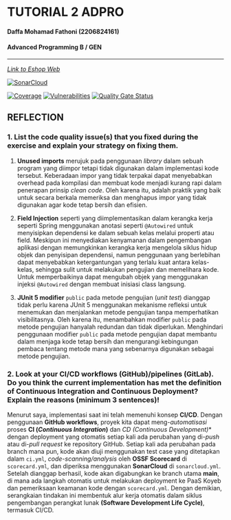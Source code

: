 # TUTORIAL 2 ADPRO
#### Daffa Mohamad Fathoni (2206824161)
#### Advanced Programming B / GEN

<hr>

[*Link to Eshop Web*](eshop-fathonidf-adpro.koyeb.app)

[![SonarCloud](https://sonarcloud.io/images/project_badges/sonarcloud-orange.svg)](https://sonarcloud.io/summary/new_code?id=fathonidf-adpro_eshop)

[![Coverage](https://sonarcloud.io/api/project_badges/measure?project=fathonidf-adpro_eshop&metric=coverage)](https://sonarcloud.io/summary/new_code?id=fathonidf-adpro_eshop) [![Vulnerabilities](https://sonarcloud.io/api/project_badges/measure?project=fathonidf-adpro_eshop&metric=vulnerabilities)](https://sonarcloud.io/summary/new_code?id=fathonidf-adpro_eshop) [![Quality Gate Status](https://sonarcloud.io/api/project_badges/measure?project=fathonidf-adpro_eshop&metric=alert_status)](https://sonarcloud.io/summary/new_code?id=fathonidf-adpro_eshop)

## REFLECTION

### 1. List the code quality issue(s) that you fixed during the exercise and explain your strategy on fixing them.

1. **Unused imports** merujuk pada penggunaan *library* dalam sebuah program yang diimpor tetapi tidak digunakan dalam implementasi kode tersebut. Keberadaan impor yang tidak terpakai dapat menyebabkan overhead pada kompilasi dan membuat kode menjadi kurang rapi dalam penerapan prinsip *clean code*. 
Oleh karena itu, adalah praktik yang baik untuk secara berkala memeriksa dan menghapus impor yang tidak digunakan agar kode tetap bersih dan efisien.

2. **Field Injection** seperti yang diimplementasikan dalam kerangka kerja seperti Spring menggunakan anotasi seperti `@Autowired` untuk menyisipkan dependensi ke dalam sebuah kelas melalui properti atau field. 
Meskipun ini menyediakan kenyamanan dalam pengembangan aplikasi dengan memungkinkan kerangka kerja mengelola siklus hidup objek dan penyisipan dependensi, namun penggunaan yang berlebihan dapat menyebabkan ketergantungan yang terlalu kuat antara kelas-kelas, sehingga sulit untuk melakukan pengujian dan memelihara kode.
Untuk memperbaikinya dapat mengubah objek yang menggunakan injeksi `@Autowired` dengan membuat inisiasi class langsung.

3. **JUnit 5 modifier** `public` pada metode pengujian (*unit test*) dianggap tidak perlu karena JUnit 5 menggunakan mekanisme refleksi untuk menemukan dan menjalankan metode pengujian tanpa memperhatikan visibilitasnya. Oleh karena itu, menambahkan modifier `public` pada metode pengujian hanyalah redundan dan tidak diperlukan. 
Menghindari penggunaan modifier `public` pada metode pengujian dapat membantu dalam menjaga kode tetap bersih dan mengurangi kebingungan pembaca tentang metode mana yang sebenarnya digunakan sebagai metode pengujian.

### 2. Look at your CI/CD workflows (GitHub)/pipelines (GitLab). Do you think the current implementation has met the definition of Continuous Integration and Continuous Deployment? Explain the reasons (minimum 3 sentences)!


Menurut saya, implementasi saat ini telah memenuhi konsep **CI/CD**. Dengan penggunaan **GitHub workflows**, proyek kita dapat meng-*automatisasi* proses **CI (*Continuous Integration*)** dan **CD (Continuous Development*)** dengan deployment yang otomatis setiap kali ada perubahan yang di-*push* atau di-*pull request* ke repository GitHub. Setiap kali ada perubahan pada branch mana pun, kode akan diuji menggunakan test case yang ditetapkan dalam `ci.yml`, *code-scanning/analysis* oleh **OSSF Scorecard** di `scorecard.yml`, dan diperiksa menggunakan **SonarCloud** di `sonarcloud.yml`.
Setelah dianggap berhasil, kode akan digabungkan ke branch utama **main**, di mana ada langkah otomatis untuk melakukan deployment ke PaaS Koyeb dan pemeriksaan keamanan kode dengan `scorecard.yml`. Dengan demikian, serangkaian tindakan ini membentuk alur kerja otomatis dalam siklus pengembangan perangkat lunak **(Software Development Life Cycle)**, termasuk CI/CD.